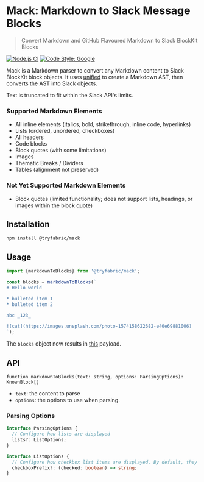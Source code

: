 # Mack: Markdown to Slack Message Blocks

> Convert Markdown and GitHub Flavoured Markdown to Slack BlockKit Blocks

[![Node.js CI](https://github.com/rr-codes/mack/actions/workflows/ci.yml/badge.svg)](https://github.com/rr-codes/mack/actions/workflows/ci.yml)
[![Code Style: Google](https://img.shields.io/badge/code%20style-google-blueviolet.svg)](https://github.com/google/gts)

Mack is a Markdown parser to convert any Markdown content to Slack BlockKit block objects. It
uses [unified](https://github.com/unifiedjs/unified) to create a Markdown AST, then converts the AST into Slack
objects.

Text is truncated to fit within the Slack API's limits.

### Supported Markdown Elements

- All inline elements (italics, bold, strikethrough, inline code, hyperlinks)
- Lists (ordered, unordered, checkboxes)
- All headers
- Code blocks
- Block quotes (with some limitations)
- Images
- Thematic Breaks / Dividers
- Tables (alignment not preserved)

### Not Yet Supported Markdown Elements

- Block quotes (limited functionality; does not support lists, headings, or images within the block quote)

## Installation

```
npm install @tryfabric/mack
```

## Usage

```ts
import {markdownToBlocks} from '@tryfabric/mack';

const blocks = markdownToBlocks(`
# Hello world

* bulleted item 1
* bulleted item 2

abc _123_

![cat](https://images.unsplash.com/photo-1574158622682-e40e69881006)
`);
```

The `blocks` object now results in [this](https://app.slack.com/block-kit-builder/T01BFUV9UPJ#%7B%22blocks%22:%5B%7B%22text%22:%7B%22text%22:%22Hello%20world%22,%22type%22:%22plain_text%22%7D,%22type%22:%22header%22%7D,%7B%22text%22:%7B%22text%22:%22•%20bulleted%20item%201%5Cn•%20bulleted%20item%202%22,%22type%22:%22mrkdwn%22%7D,%22type%22:%22section%22%7D,%7B%22text%22:%7B%22text%22:%22abc%20_123_%22,%22type%22:%22mrkdwn%22%7D,%22type%22:%22section%22%7D,%7B%22alt_text%22:%22cat%22,%22image_url%22:%22https://images.unsplash.com/photo-1574158622682-e40e69881006?w=640%22,%22type%22:%22image%22%7D%5D%7D) payload.

## API

`function markdownToBlocks(text: string, options: ParsingOptions): KnownBlock[]`

- `text`: the content to parse
- `options`: the options to use when parsing.

### Parsing Options

```ts
interface ParsingOptions {
  // Configure how lists are displayed
  lists?: ListOptions;
}

interface ListOptions {
  // Configure how checkbox list items are displayed. By default, they are prefixed with '* '
  checkboxPrefix?: (checked: boolean) => string;
}
```
